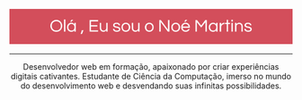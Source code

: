 ![Logo](https://github.com/noe-martins/noe-martins/blob/main/Title_github.png)
<hr>
<p align="center">Desenvolvedor web em formação, apaixonado por criar experiências digitais cativantes. Estudante de Ciência da Computação, imerso no mundo do desenvolvimento web e desvendando suas infinitas possibilidades.</p>
<!--
**noe-martins/noe-martins** is a ✨ _special_ ✨ repository because its `README.md` (this file) appears on your GitHub profile.

Here are some ideas to get you started:

- 🔭 I’m currently working on ...
- 🌱 I’m currently learning ...
- 👯 I’m looking to collaborate on ...
- 🤔 I’m looking for help with ...
- 💬 Ask me about ...
- 📫 How to reach me: ...
- 😄 Pronouns: ...
- ⚡ Fun fact: ...
-->
